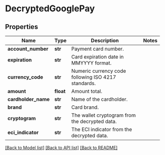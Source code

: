 # DecryptedGooglePay

## Properties
Name | Type | Description | Notes
------------ | ------------- | ------------- | -------------
**account_number** | **str** | Payment card number. | 
**expiration** | **str** | Card expiration date in MMYYYY format. | 
**currency_code** | **str** | Numeric currency code following ISO 4217 standards. | 
**amount** | **float** | Amount total. | 
**cardholder_name** | **str** | Name of the cardholder. | 
**brand** | **str** | Card brand. | 
**cryptogram** | **str** | The wallet cryptogram from the decrypted data. | 
**eci_indicator** | **str** | The ECI indicator from the decrypted data. | 

[[Back to Model list]](../README.md#documentation-for-models) [[Back to API list]](../README.md#documentation-for-api-endpoints) [[Back to README]](../README.md)


